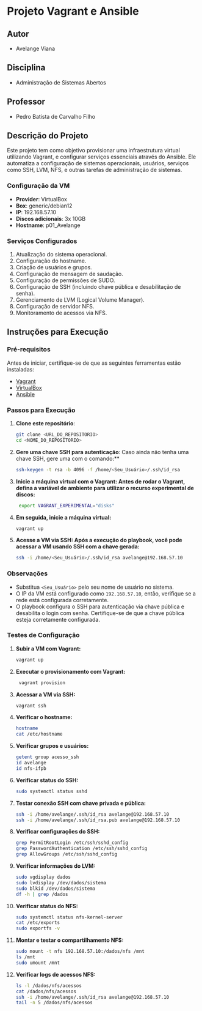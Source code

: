 # Projeto Vagrant e Ansible

## Autor
- Avelange Viana

## Disciplina
- Administração de Sistemas Abertos

## Professor
- Pedro Batista de Carvalho Filho

## Descrição do Projeto
Este projeto tem como objetivo provisionar uma infraestrutura virtual utilizando Vagrant, e configurar serviços essenciais através do Ansible. Ele automatiza a configuração de sistemas operacionais, usuários, serviços como SSH, LVM, NFS, e outras tarefas de administração de sistemas.

### Configuração da VM
- **Provider**: VirtualBox
- **Box**: generic/debian12
- **IP**: 192.168.57.10
- **Discos adicionais**: 3x 10GB
- **Hostname**: p01_Avelange

### Serviços Configurados
1. Atualização do sistema operacional.
2. Configuração do hostname.
3. Criação de usuários e grupos.
4. Configuração de mensagem de saudação.
5. Configuração de permissões de SUDO.
6. Configuração de SSH (incluindo chave pública e desabilitação de senha).
7. Gerenciamento de LVM (Logical Volume Manager).
8. Configuração de servidor NFS.
9. Monitoramento de acessos via NFS.

## Instruções para Execução

### Pré-requisitos
Antes de iniciar, certifique-se de que as seguintes ferramentas estão instaladas:
- [Vagrant](https://developer.hashicorp.com/vagrant/install?product_intent=vagrant)
- [VirtualBox](https://www.virtualbox.org/wiki/Downloads)
- [Ansible](https://docs.ansible.com/ansible/latest/installation_guide/index.html)

### Passos para Execução

1. **Clone este repositório**:
   ```bash
   git clone <URL_DO_REPOSITORIO>
   cd <NOME_DO_REPOSITORIO>

2. **Gere uma chave SSH para autenticação**: Caso ainda não tenha uma chave SSH, gere uma com o comando:**
   ```bash
   ssh-keygen -t rsa -b 4096 -f /home/<Seu_Usuário>/.ssh/id_rsa

3. **Inicie a máquina virtual com o Vagrant: Antes de rodar o Vagrant, defina a variável de ambiente para utilizar o recurso experimental de discos:**
   ```bash
    export VAGRANT_EXPERIMENTAL="disks"

4. **Em seguida, inicie a máquina virtual:**
   ```bash
   vagrant up

5. **Acesse a VM via SSH: Após a execução do playbook, você pode acessar a VM usando SSH com a chave gerada:**
   ```bash
   ssh -i /home/<Seu_Usuário>/.ssh/id_rsa avelange@192.168.57.10

### Observações

- Substitua `<Seu_Usuário>` pelo seu nome de usuário no sistema.
- O IP da VM está configurado como `192.168.57.10`, então, verifique se a rede está configurada corretamente.
- O playbook configura o SSH para autenticação via chave pública e desabilita o login com senha. Certifique-se de que a chave pública esteja corretamente configurada.

### Testes de Configuração

1. **Subir a VM com Vagrant:**
   ```bash
   vagrant up

2. **Executar o provisionamento com Vagrant:**
   ```bash
    vagrant provision

3. **Acessar a VM via SSH:**
    ```bash
    vagrant ssh

4. **Verificar o hostname:**
    ```bash
    hostname
    cat /etc/hostname

5. **Verificar grupos e usuários:**
    ```bash
    getent group acesso_ssh
    id avelange
    id nfs-ifpb

6. **Verificar status do SSH:**
    ```bash
    sudo systemctl status sshd

7. **Testar conexão SSH com chave privada e pública:**
    ```bash
    ssh -i /home/avelange/.ssh/id_rsa avelange@192.168.57.10
    ssh -i /home/avelange/.ssh/id_rsa.pub avelange@192.168.57.10

8. **Verificar configurações do SSH:**
    ```bash
    grep PermitRootLogin /etc/ssh/sshd_config
    grep PasswordAuthentication /etc/ssh/sshd_config
    grep AllowGroups /etc/ssh/sshd_config

9. **Verificar informações do LVM:**
    ```bash
    sudo vgdisplay dados
    sudo lvdisplay /dev/dados/sistema
    sudo blkid /dev/dados/sistema
    df -h | grep /dados

10. **Verificar status do NFS:**
    ```bash
    sudo systemctl status nfs-kernel-server
    cat /etc/exports
    sudo exportfs -v

11. **Montar e testar o compartilhamento NFS:**
    ```bash
    sudo mount -t nfs 192.168.57.10:/dados/nfs /mnt
    ls /mnt
    sudo umount /mnt

12. **Verificar logs de acessos NFS:**
    ```bash
    ls -l /dados/nfs/acessos
    cat /dados/nfs/acessos
    ssh -i /home/avelange/.ssh/id_rsa avelange@192.168.57.10
    tail -n 5 /dados/nfs/acessos
